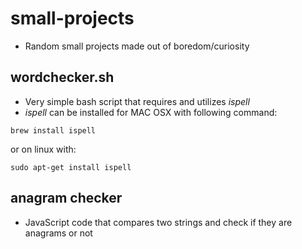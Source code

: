 # small-projects
- Random small projects made out of boredom/curiosity


## wordchecker.sh
- Very simple bash script that requires and utilizes *ispell*
- *ispell* can be installed for MAC OSX with following command:

```
brew install ispell
```
or on linux with:
```
sudo apt-get install ispell
```

## anagram checker
- JavaScript code that compares two strings and check if they are anagrams or not